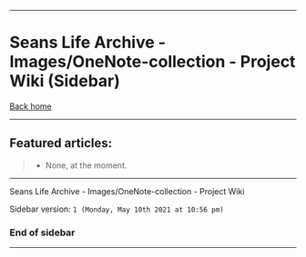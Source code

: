 
***

# Seans Life Archive - Images/OneNote-collection - Project Wiki (Sidebar)

[Back home](https://github.com/seanpm2001/SeansLifeArchive_Images_OneNote-collection/wiki/)

***

## Featured articles:

> * None, at the moment.

***

Seans Life Archive - Images/OneNote-collection - Project Wiki

Sidebar version: `1 (Monday, May 10th 2021 at 10:56 pm)`

### End of sidebar

***
